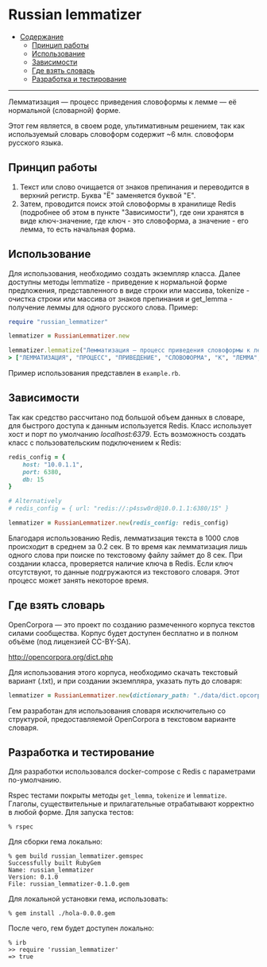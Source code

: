 # Russian lemmatizer
* [Содержание](#russian-lemmatizer)
  * [Принцип работы](#принцип-работы)
  * [Использование](#использование)
  * [Зависимости](#зависимости)
  * [Где взять словарь](#где-взять-словарь)
  * [Разработка и тестирование](#разработка-и-тестирование)

___

Лемматизация — процесс приведения словоформы к лемме — её нормальной (словарной) форме.

Этот гем является, в своем роде, ультимативным решением, так как используемый словарь словоформ содержит ~6 млн. словоформ русского языка.

## Принцип работы
1. Текст или слово очищается от знаков препинания и переводится в верхний регистр. Буква "Ё" заменяется буквой "Е".
2. Затем, проводится поиск этой словоформы в хранилище Redis (подробнее об этом в пункте "Зависимости"), где они хранятся в виде ключ-значение, где ключ - это словоформа, а значение - его лемма, то есть начальная форма.

## Использование
Для использования, необходимо создать экземпляр класса. Далее доступны методы lemmatize - приведение к нормальной форме предложения, представленного в виде строки или массива, tokenize - очистка строки или массива от знаков препинания и get_lemma - получение леммы для одного русского слова. Пример:
```ruby
require "russian_lemmatizer"

lemmatizer = RussianLemmatizer.new

lemmatizer.lemmatize("Лемматизация — процесс приведения словоформы к лемме — её нормальной (словарной) форме.")
> ["ЛЕММАТИЗАЦИЯ", "ПРОЦЕСС", "ПРИВЕДЕНИЕ", "СЛОВОФОРМА", "К", "ЛЕММА", "ОНА", "НОРМАЛЬНЫЙ", "СЛОВАРНЫЙ", "ФОРМА"]
```
Пример использования представлен в `example.rb`.

## Зависимости
Так как средство рассчитано под большой объем данных в словаре, для быстрого доступа к данным используется Redis. Класс использует хост и порт по умолчанию *localhost:6379*. Есть возможность создать класс с пользовательским подключением к Redis:
```ruby
redis_config = {
    host: "10.0.1.1",
    port: 6380,
    db: 15
}

# Alternatively 
# redis_config = { url: "redis://:p4ssw0rd@10.0.1.1:6380/15" }

lemmatizer = RussianLemmatizer.new(redis_config: redis_config)
```
Благодаря использованию Redis, лемматизация текста в 1000 слов происходит в среднем за 0.2 сек. В то время как лемматизация лишь одного слова при поиске по текстовому файлу займет до 8 сек.
При создании класса, проверяется наличие ключа в Redis. Если ключ отсутствуют, то данные подгружаются из текстового словаря. Этот процесс может занять некоторое время. 

## Где взять словарь
OpenCorpora — это проект по созданию размеченного корпуса текстов силами сообщества. Корпус будет доступен бесплатно и в полном объёме (под лицензией CC-BY-SA). 

http://opencorpora.org/dict.php

Для использования этого корпуса, необходимо скачать текстовый вариант (.txt), и при создании экземпляра, указать путь до словаря:
```ruby
lemmatizer = RussianLemmatizer.new(dictionary_path: "./data/dict.opcorpora.txt")
```
Гем разработан для использования словаря исключительно со структурой, предоставляемой OpenCorpora в текстовом варианте словаря.

## Разработка и тестирование
Для разработки использовался docker-compose с Redis с параметрами по-умолчанию.

Rspec тестами покрыты методы `get_lemma`, `tokenize` и `lemmatize`. Глаголы, существительные и прилагательные отрабатывают корректно в любой форме.
Для запуска тестов:
```
% rspec
```

Для сборки гема локально:
```
% gem build russian_lemmatizer.gemspec 
Successfully built RubyGem
Name: russian_lemmatizer
Version: 0.1.0
File: russian_lemmatizer-0.1.0.gem
```
Для локальной установки гема, использовать:
```
% gem install ./hola-0.0.0.gem
```
После чего, гем будет доступен локально:
```
% irb
>> require 'russian_lemmatizer'
=> true
```
